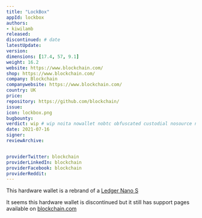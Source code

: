 ```yaml
---
title: "LockBox"
appId: lockbox
authors:
- kiwilamb
released: 
discontinued: # date
latestUpdate:
version:
dimensions: [17.4, 57, 9.1]
weight: 16.2
website: https://www.blockchain.com/
shop: https://www.blockchain.com/
company: Blockchain
companywebsite: https://www.blockchain.com/
country: UK
price: 
repository: https://github.com/blockchain/
issue:
icon: lockbox.png
bugbounty:
verdict: wip # wip noita nowallet nobtc obfuscated custodial nosource nonverifiable reproducible bounty defunct
date: 2021-07-16
signer:
reviewArchive:


providerTwitter: blockchain
providerLinkedIn: blockchain
providerFacebook: blockchain
providerReddit: 
---
```


This hardware wallet is a rebrand of a [Ledger Nano S](https://walletscrutiny.com/hardware/ledgerNanoS/)

It seems this hardware wallet is discontinued but it still has support pages available on [blockchain.com](https://support.blockchain.com/hc/en-us/categories/360001092591-Lockbox)
